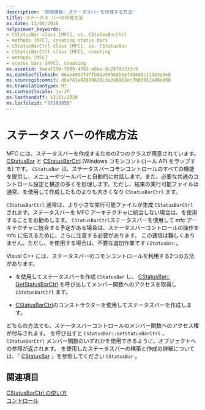 ```yaml
---
description: '詳細情報: ステータスバーを作成する方法'
title: ステータス バーの作成方法
ms.date: 11/04/2016
helpviewer_keywords:
- CStatusBar class [MFC], vs. CStatusBarCtrl
- methods [MFC], creating status bars
- CStatusBarCtrl class [MFC], vs. CStatusBar
- CStatusBarCtrl class [MFC], creating
- methods [MFC]
- status bars [MFC], creating
ms.assetid: 9aeaf290-7099-4762-a5ba-9c26705333c9
ms.openlocfilehash: 06ae4002fdffb8ba90964b5ef488d0c115b3a0e0
ms.sourcegitcommit: d6af41e42699628c3e2e6063ec7b03931a49a098
ms.translationtype: MT
ms.contentlocale: ja-JP
ms.lasthandoff: 12/11/2020
ms.locfileid: "97203056"
---
```

# <a name="methods-of-creating-a-status-bar"></a>ステータス バーの作成方法

MFC には、ステータスバーを作成するための2つのクラスが用意されています。 [CStatusBar](reference/cstatusbar-class.md) と [CStatusBarCtrl](reference/cstatusbarctrl-class.md) (Windows コモンコントロール API をラップする) です。 `CStatusBar` は、ステータスバーコモンコントロールのすべての機能を提供し、メニューやツールバーと自動的に対話します。また、必要な共通のコントロール設定と構造の多くを処理します。ただし、結果の実行可能ファイルは通常、を使用して作成したものよりも大きくなり `CStatusBarCtrl` ます。

`CStatusBarCtrl` 通常は、より小さな実行可能ファイルが生成 `CStatusBarCtrl` されます。ステータスバーを MFC アーキテクチャに統合しない場合は、を使用することをお勧めします。 `CStatusBarCtrl`ステータスバーを使用して mfc アーキテクチャに統合する予定がある場合は、ステータスバーコントロールの操作を mfc に伝えるために、さらに注意する必要があります。 この通信は難しくありません。ただし、を使用する場合は、不要な追加作業です `CStatusBar` 。

Visual C++ には、ステータスバーのコモンコントロールを利用する2つの方法があります。

- を使用してステータスバーを作成 `CStatusBar` し、 [CStatusBar:: GetStatusBarCtrl](reference/cstatusbar-class.md#getstatusbarctrl) を呼び出してメンバー関数へのアクセスを取得し `CStatusBarCtrl` ます。

- [CStatusBarCtrl](reference/cstatusbarctrl-class.md)のコンストラクターを使用してステータスバーを作成します。

どちらの方法でも、ステータスバーコントロールのメンバー関数へのアクセス権が付与されます。 を呼び出すと `CStatusBar::GetStatusBarCtrl` 、 `CStatusBarCtrl` メンバー関数のいずれかを使用できるように、オブジェクトへの参照が返されます。 を使用したステータスバーの構築と作成の詳細については、「 [CStatusBar](reference/cstatusbar-class.md) 」を参照してください `CStatusBar` 。

## <a name="see-also"></a>関連項目

[CStatusBarCtrl の使い方](using-cstatusbarctrl.md)<br/>
[コントロール](controls-mfc.md)
